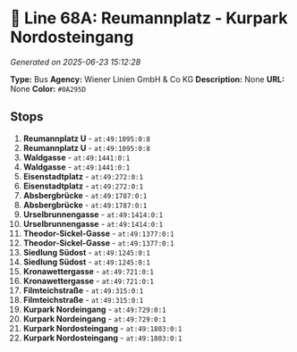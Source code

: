 # 🚌 Line 68A: Reumannplatz - Kurpark Nordosteingang

*Generated on 2025-06-23 15:12:28*

**Type:** Bus
**Agency:** Wiener Linien GmbH & Co KG
**Description:** None
**URL:** None
**Color:** `#0A295D`

## Stops

1. **Reumannplatz U** - `at:49:1095:0:8`
2. **Reumannplatz U** - `at:49:1095:0:8`
3. **Waldgasse** - `at:49:1441:0:1`
4. **Waldgasse** - `at:49:1441:0:1`
5. **Eisenstadtplatz** - `at:49:272:0:1`
6. **Eisenstadtplatz** - `at:49:272:0:1`
7. **Absbergbrücke** - `at:49:1787:0:1`
8. **Absbergbrücke** - `at:49:1787:0:1`
9. **Urselbrunnengasse** - `at:49:1414:0:1`
10. **Urselbrunnengasse** - `at:49:1414:0:1`
11. **Theodor-Sickel-Gasse** - `at:49:1377:0:1`
12. **Theodor-Sickel-Gasse** - `at:49:1377:0:1`
13. **Siedlung Südost** - `at:49:1245:0:1`
14. **Siedlung Südost** - `at:49:1245:0:1`
15. **Kronawettergasse** - `at:49:721:0:1`
16. **Kronawettergasse** - `at:49:721:0:1`
17. **Filmteichstraße** - `at:49:315:0:1`
18. **Filmteichstraße** - `at:49:315:0:1`
19. **Kurpark Nordeingang** - `at:49:729:0:1`
20. **Kurpark Nordeingang** - `at:49:729:0:1`
21. **Kurpark Nordosteingang** - `at:49:1803:0:1`
22. **Kurpark Nordosteingang** - `at:49:1803:0:1`